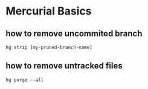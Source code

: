# Mercurial Basics

## how to remove uncommited branch
```
hg strip [my-pruned-branch-name]
```

## how to remove untracked files
```
hg purge --all
```
